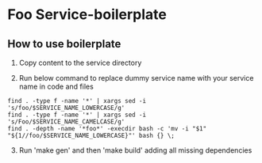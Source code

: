 # Foo Service-boilerplate

## How to use boilerplate 

1. Copy content to the service directory

2. Run below command to replace dummy service name with your service name  in code and files 
```
find . -type f -name '*' | xargs sed -i 's/foo/$SERVICE_NAME_LOWERCASE/g'
find . -type f -name '*' | xargs sed -i 's/Foo/$SERVICE_NAME_CAMELCASE/g'  
find . -depth -name '*foo*' -execdir bash -c 'mv -i "$1" "${1//foo/$SERVICE_NAME_LOWERCASE}"' bash {} \;
```
3. Run 'make gen' and then 'make build' adding all missing dependencies

